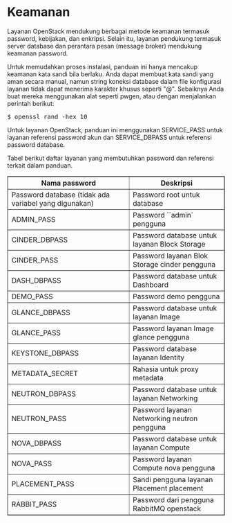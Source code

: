 # Keamanan
Layanan OpenStack mendukung berbagai metode keamanan termasuk password, kebijakan, dan enkripsi. Selain itu, layanan pendukung termasuk server database dan perantara pesan (message broker) mendukung keamanan password.

Untuk memudahkan proses instalasi, panduan ini hanya mencakup keamanan kata sandi bila berlaku. Anda dapat membuat kata sandi yang aman secara manual, namun string koneksi database dalam file konfigurasi layanan tidak dapat menerima karakter khusus seperti "@". Sebaiknya Anda buat mereka menggunakan alat seperti pwgen, atau dengan menjalankan perintah berikut:

<pre>$ openssl rand -hex 10</pre>

Untuk layanan OpenStack, panduan ini menggunakan SERVICE_PASS untuk layanan referensi password akun dan SERVICE_DBPASS untuk referensi password database.

Tabel berikut daftar layanan yang membutuhkan password dan referensi terkait dalam panduan.

 <table align="center" border="1" cellpadding="10">
        <tr> 
          <th>Nama password</th> <th>Deskripsi</th>
        </tr> 
        <tr>
            <td>Password database (tidak ada variabel yang digunakan)</td>
            <td>Password root untuk database</td>
        </tr>
        <tr>
            <td>ADMIN_PASS</td>
            <td>Password ``admin` pengguna</td>
        </tr>
        <tr>
            <td>CINDER_DBPASS</td>
            <td>Password database untuk layanan Block Storage</td>
        </tr>
        <tr>
            <td>CINDER_PASS</td>
            <td>Password layanan Blok Storage cinder pengguna</td>
        </tr>
        <tr>
            <td>DASH_DBPASS</td>
            <td>Password database untuk Dashboard</td>
        </tr>
        <tr>
            <td>DEMO_PASS</td>
            <td>Password demo pengguna</td>
        </tr>
        <tr>
            <td>GLANCE_DBPASS</td>
            <td>Password database untuk layanan Image</td>
        </tr>
         <tr>
            <td>GLANCE_PASS</td>
            <td>Password layanan Image glance pengguna</td>
        </tr> <tr>
            <td>KEYSTONE_DBPASS</td>
            <td>Password database layanan Identity</td>
        </tr> <tr>
            <td>METADATA_SECRET</td>
            <td>Rahasia untuk proxy metadata</td>
        </tr> <tr>
            <td>NEUTRON_DBPASS</td>
            <td>Password database untuk layanan Networking</td>
        </tr> <tr>
            <td>NEUTRON_PASS</td>
            <td>Password layanan Networking neutron pengguna</td>
        </tr> <tr>
            <td>NOVA_DBPASS</td>
            <td>Password database untuk layanan Compute</td>
        </tr> <tr>
            <td>NOVA_PASS</td>
            <td>Password layanan Compute nova pengguna</td>
        </tr> <tr>
            <td>PLACEMENT_PASS</td>
            <td>Sandi pengguna layanan Placement placement</td>
        </tr> <tr>
            <td>RABBIT_PASS</td>
            <td>Password dari pengguna RabbitMQ openstack</td>
 </table>
